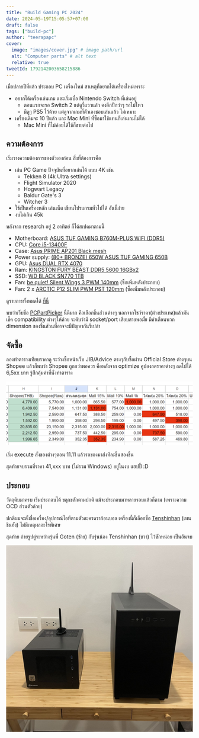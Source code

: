 ```yaml
---
title: "Build Gaming PC 2024"
date: 2024-05-19T15:05:57+07:00
draft: false
tags: ["build-pc"]
author: "teerapapc"
cover:
  image: "images/cover.jpg" # image path/url
  alt: "Computer parts" # alt text
  relative: true
tweetId: 1792142003658215886
---
```


เมื่อปลายปีที่แล้ว ประกอบ PC เครื่องใหม่ สาเหตุที่อยากได้เครื่องใหม่เพราะ

* อยากได้เครื่องเล่นเกม และเริ่มเบื่อ Nintendo Switch ที่เล่นอยู่
  * ตอนแรกจะรอ Switch 2 แต่ดูวี่แววแล้ว คงอีกปีกว่าๆ รอไม่ไหว
  * มีดูๆ PS5 ไว้ด้วย แต่ดูจากเกมที่ตัวเองชอบเล่นแล้ว ไม่เหมาะ
* เครื่องเดิมจะ 10 ปีแล้ว และ Mac Mini ที่ซื้อมาใช้แทนก็เล่นเกมไม่ได้
  * Mac Mini ที่ไม่ค่อยได้ใช้ก็ขายต่อไป

## ความต้องการ

เริ่มวางความต้องการของตัวเองก่อน สิ่งที่ต้องการคือ

* เล่น PC Game ปัจจุบันที่อยากเล่นได้ แบบ 4K เช่น
  * Tekken 8 (4k Ultra settings)
  * Flight Simulator 2020
  * Hogwart Legacy
  * Baldur Gate's 3
  * Witcher 3
* ใช้เป็นเครื่องหลัก เล่นเน็ต เขียนโปรแกรมทั่วไปได้ อันนี้ง่าย
* งบไม่เกิน 45k

หลังจาก research อยู่ 2 อาทิตย์ ก็ได้สเปคมาตามนี้

* Motherboard:	[ASUS TUF GAMING B760M-PLUS WIFI (DDR5)](https://pcpartpicker.com/product/gvn9TW/asus-tuf-gaming-b760m-plus-wifi-micro-atx-lga1700-motherboard-tuf-gaming-b760m-plus-wifi)
* CPU:	[Core i5-13400F](https://pcpartpicker.com/product/VNkWGX/intel-core-i5-13400f-25-ghz-10-core-processor-bx8071513400f)
* Case:	[Asus PRIME AP201 Black mesh](https://pcpartpicker.com/product/fPZ9TW/asus-prime-ap201-microatx-mini-tower-case-ap201blkmesh)
* Power supply:	[(80+ BRONZE) 650W ASUS TUF GAMING 650B](https://pcpartpicker.com/product/Dn8bt6/asus-tuf-gaming-650-w-80-bronze-certified-atx-power-supply-tuf-gaming-650b)
* GPU:	[Asus DUAL RTX 4070](https://pcpartpicker.com/product/nhtLrH/asus-dual-oc-geforce-rtx-4070-12-gb-video-card-dual-rtx4070-o12g)
* Ram:	[KINGSTON FURY BEAST DDR5 5600 16GBx2](https://pcpartpicker.com/product/4TfnTW/kingston-fury-beast-32-gb-2-x-16-gb-ddr5-5600-cl40-memory-kf556c40bbk2-32)
* SSD:	[WD BLACK SN770 1TB](https://pcpartpicker.com/product/YVytt6/western-digital-1-tb-m2-2280-nvme-solid-state-drive-wds100t3x0e)
* Fan: [be quiet! Silent Wings 3 PWM 140mm](https://pcpartpicker.com/product/bkJkcf/be-quiet-bl067-595-cfm-140mm-fan-bl067) (ซื้อเพิ่มหลังประกอบ)
* Fan: 2 x [ARCTIC P12 SLIM PWM PST 120mm](https://pcpartpicker.com/product/YCbTwP/arctic-p12-slim-pwm-pst-411-cfm-120-mm-fan-acfan00187a) (ซื้อเพิ่มหลังประกอบ)

ดูรายการทั้งหมดได้ [ที่นี่](https://pcpartpicker.com/list/Xn3FN6)

พบว่าเว็บชื่อ [PCPartPicker](https://pcpartpicker.com/) นี่ดีมาก คือเลือกชิ้นส่วนต่างๆ นอกจากโชว์ราคา(ต่างประเทศ)แล้วมันเช็ค compatibility ต่างๆให้ด้วย ระดับว่ามี socket/port เสียบสายพอมั้ย มีคำเตือนพวก dimension ของชิ้นส่วนที่อาจจะมีปัญหากันรึเปล่า

## จัดซื้อ

ลองทำตารางเทียบราคาดู ระว่างซื้อหน้าเว็บ JIB/Advice ตรงๆกับซื้อผ่าน Official Store ต่างๆบน Shopee แล้วก็พบว่า Shopee ถูกกว่าพอควร คือหลังจาก optimize คูปองลดราคาต่างๆ ลดไปได้ 6,5xx บาท รู้สึกคุ้มค่าที่นั่งทำตาราง

![Shopee Discounts](images/shopee-discounts.png)

เริ่ม execute สั่งของต่างๆตอน 11.11 แล้วรอของมาส่งทีละชิ้นสองชิ้น

สุดท้ายจบรวมที่ราคา 41,xxx บาท (ไม่รวม Windows) อยู่ในงบ แฮปปี้ :D

## ประกอบ

วัตถุดิบมาครบ เริ่มประกอบได้ ขลุกขลักตามปกติ แม้จะประกอบมาหลายรอบแล้วก็ตาม (เพราะความ OCD ส่วนตัวด้วย)

ปกติผมจะตั้งชื่อเครื่อง/อุปกรณ์ไอทีตามตัวละครดราก้อนบอล เครื่องนี้ก็เลือกชื่อ [Tenshinhan](https://dragonball.fandom.com/wiki/Tien_Shinhan) (เทนชินฮัง) ไม่มีเหตุผลอะไรพิเศษ

สุดท้าย ถ่ายรูปคู่ระหว่างรุ่นพี่ Goten (ซ้าย) กับรุ่นน้อง Tenshinhan (ขวา) ไว้ซักหน่อย เป็นอันจบ

![Old PC vs New PC](images/old-vs-new.jpg)
